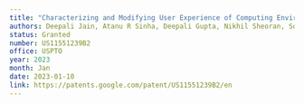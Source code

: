 ```yaml
---
title: "Characterizing and Modifying User Experience of Computing Environments Based on Behavior Logs"
authors: Deepali Jain, Atanu R Sinha, Deepali Gupta, Nikhil Sheoran, Sopan Khosla and Reshmi Sasidharan
status: Granted
number: US11551239B2
office: USPTO
year: 2023
month: Jan
date: 2023-01-10
link: https://patents.google.com/patent/US11551239B2/en
---
```

